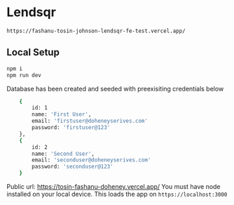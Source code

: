 # Lendsqr
`https://fashanu-tosin-johnson-lendsqr-fe-test.vercel.app/`


## Local Setup

```sh
npm i
npm run dev
```
Database has been created and seeded with preexisiting credentials below

```sh
    {
        id: 1
        name: 'First User',
        email: 'firstuser@doheneyserives.com'
        password: 'firstuser@123'
    },
    {
        id: 2
        name: 'Second User',
        email: 'seconduser@doheneyserives.com'
        password: 'seconduser@123'
    }
```

Public url: https://tosin-fashanu-doheney.vercel.app/
You must have node installed on your local device. This loads the app on `https://localhost:3000`